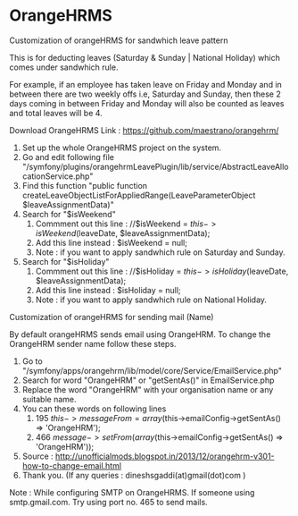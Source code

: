 # OrangeHRMS

Customization of orangeHRMS for sandwhich leave pattern

This is for deducting leaves (Saturday & Sunday | National Holiday) which comes under sandwhich rule.

For example, if an employee has taken leave on Friday and Monday and in between there are two weekly offs i.e, Saturday and Sunday, then these 2 days coming in between Friday and Monday will also be counted as leaves and total leaves will be 4. 

Download OrangeHRMS
Link : https://github.com/maestrano/orangehrm/

1. Set up the whole OrangeHRMS project on the system.
2. Go and edit following file "/symfony/plugins/orangehrmLeavePlugin/lib/service/AbstractLeaveAllocationService.php"
3. Find this function "public function createLeaveObjectListForAppliedRange(LeaveParameterObject $leaveAssignmentData)"
4. Search for "$isWeekend"
   1. Commment out this line : //$isWeekend = $this->isWeekend($leaveDate, $leaveAssignmentData);
   2. Add this line instead  : $isWeekend = null;
   3. Note : if you want to apply sandwhich rule on Saturday and Sunday.
5. Search for "$isHoliday"
   1. Commment out this line : //$isHoliday = $this->isHoliday($leaveDate, $leaveAssignmentData);
   2. Add this line instead  : $isHoliday = null;
   3. Note : if you want to apply sandwhich rule on National Holiday.

Customization of orangeHRMS for sending mail (Name)

By default orangeHRMS sends email using OrangeHRM. To change the OrangeHRM sender name follow these steps.

1. Go to "/symfony/apps/orangehrm/lib/model/core/Service/EmailService.php"
2. Search for word "OrangeHRM" or "getSentAs()" in EmailService.php
3. Replace the word "OrangeHRM" with your organisation name or any suitable name.
4. You can these words on following lines
   1. 195     $this->messageFrom = array($this->emailConfig->getSentAs() => 'OrangeHRM');
   2. 466     $message->setFrom(array($this->emailConfig->getSentAs() => 'OrangeHRM'));
5. Source : http://unofficialmods.blogspot.in/2013/12/orangehrm-v301-how-to-change-email.html
6. Thank you. (If any queries : dineshsgaddi(at)gmail(dot)com )

Note : While configuring SMTP on OrangeHRMS. If someone using smtp.gmail.com. Try using port no. 465 to send mails.
